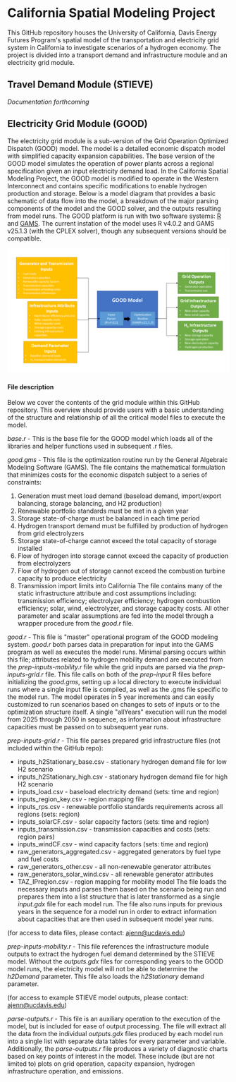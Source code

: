 # California Spatial Modeling Project

This GitHub repository houses the University of California, Davis Energy Futures Program's spatial model of the transportation and electricity grid system in California to investigate scenarios of a hydrogen economy.  The project is divided into a transport demand and infrastructure module and an electricity grid module.

## Travel Demand Module (STIEVE)
*Documentation forthcoming*

## Electricity Grid Module (GOOD)
The electricity grid module is a sub-version of the Grid Operation Optimized Dispatch (GOOD) model.  The model is a detailed economic dispatch model with simplified capacity expansion capabilities.  The base version of the GOOD model simulates the operation of power plants across a regional specification given an input electricity demand load.  In the California Spatial Modeling Project, the GOOD model is modified to operate in the Western Interconnect and contains specific modifications to enable hydrogen production and storage.  Below is a model diagram that provides a basic schematic of data flow into the model, a breakdown of the major parsing components of the model and the GOOD solver, and the outputs resulting from model runs.  The GOOD platform is run with two software systems: [R](https://www.r-project.org/) and [GAMS](https://www.gams.com/).  The current instation of the model uses R v4.0.2 and GAMS v25.1.3 (with the CPLEX solver), though any subsequent versions should be compatible.

![Screenshot](./grid_module/good_diagram.png)

#### File description ####
Below we cover the contents of the grid module within this GitHub repository.  This overview should provide users with a basic understanding of the structure and relationship of all the critical model files to execute the model.

*base.r* - This is the base file for the GOOD model which loads all of the libraries and helper functions used in subsequent .r files.

*good.gms* - This file is the optimization routine run by the General Algebraic Modeling Software (GAMS).  The file contains the mathematical formulation that minimizes costs for the economic dispatch subject to a series of constraints:
1. Generation must meet load demand (baseload demand, import/export balancing, storage balancing, and H2 production)
2. Renewable portfolio standards must be met in a given year
3. Storage state-of-charge must be balanced in each time period
4. Hydrogen transport demand must be fulfilled by production of hydrogen from grid electrolyzers
5. Storage state-of-charge cannot exceed the total capacity of storage installed
6. Flow of hydrogen into storage cannot exceed the capacity of production from electrolyzers
7. Flow of hydrogen out of storage cannot exceed the combustion turbine capacity to produce electricity
8. Transmission import limits into California
The file contains many of the static infrastructure attribute and cost assumptions including: transmission efficiency; electrolyzer efficiency; hydrogen combustion efficiency; solar, wind, electrolyzer, and storage capacity costs.  All other parameter and scalar assumptions are fed into the model through a wrapper procedure from the *good.r* file.

*good.r* - This file is "master" operational program of the GOOD modeling system.  *good.r* both parses data in preparation for input into the GAMS program as well as executes the model runs.  Minimal parsing occurs within this file; attributes related to hydrogen mobility demand are executed from the *prep-inputs-mobility.r* file while the grid inputs are parsed via the *prep-inputs-grid.r* file.  This file calls on both of the *prep-input* R files before initializing the *good.gms*, setting up a local directory to execute individual runs where a single input file is compiled, as well as the .gms file specific to the model run.  The model operates in 5 year increments and can easily customized to run scenarios based on changes to sets of inputs or to the optimization structure itself.  A single "allYears" execution will run the model from 2025 through 2050 in sequence, as information about infrastructure capacities must be passed on to subsequent year runs.

*prep-inputs-grid.r* - This file parses prepared grid infrastructure files (not included within the GitHub repo):
* inputs_h2Stationary_base.csv - stationary hydrogen demand file for low H2 scenario
* inputs_h2Stationary_high.csv - stationary hydrogen demand file for high H2 scenario
* inputs_load.csv - baseload electricity demand (sets: time and region)
* inputs_region_key.csv - region mapping file
* inputs_rps.csv - renewable portfolio standards requirements across all regions (sets: region)
* inputs_solarCF.csv - solar capacity factors (sets: time and region)
* inputs_transmission.csv - transmission capacities and costs (sets: region pairs)
* inputs_windCF.csv - wind capacity factors (sets: time and region)
* raw_generators_aggregated.csv - aggregated generators by fuel type and fuel costs
* raw_generators_other.csv - all non-renewable generator attributes
* raw_generators_solar_wind.csv - all renewable generator attributes
* TAZ_IPregion.csv - region mapping for mobility model
The file loads the necessary inputs and parses them based on the scenario being run and prepares them into a list structure that is later transformed as a single *input.gdx* file for each model run.  The file also runs inputs for previous years in the sequence for a model run in order to extract information about capacities that are then used in subsequent model year runs.

(for access to data files, please contact: ajenn@ucdavis.edu)

*prep-inputs-mobility.r* - This file references the infrastructure module outputs to extract the hydrogen fuel demand determined by the STIEVE model.  Without the *outputs.gdx* files for corresponding years to the GOOD model runs, the electricity model will not be able to determine the *h2Demand* parameter.  This file also loads the *h2Stationary* demand parameter.

(for access to example STIEVE model outputs, please contact: ajenn@ucdavis.edu)

*parse-outputs.r* - This file is an auxiliary operation to the execution of the model, but is included for ease of output processing.  The file will extract all the data from the individual *outputs.gdx* files produced by each model run into a single list with separate data tables for every parameter and variable.  Additionally, the *parse-outputs.r* file produces a variety of diagnostic charts based on key points of interest in the model.  These include (but are not limited to) plots on grid operation, capacity expansion, hydrogen infrastructure operation, and emissions.